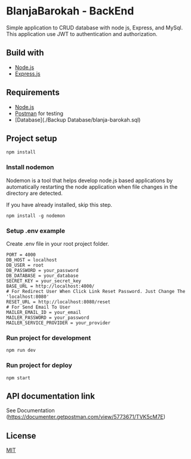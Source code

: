 # BlanjaBarokah - BackEnd

Simple application to CRUD database with node js, Express, and MySql.
This application use JWT to authentication and authorization.

## Build with
* [Node.js](https://nodejs.org/en/)
* [Express.js](https://expressjs.com/)

## Requirements
* [Node.js](https://nodejs.org/en/)
* [Postman](https://www.getpostman.com/) for testing
* [Database](./Backup Database/blanja-barokah.sql)

## Project setup

```
npm install
```

### Install nodemon

Nodemon is a tool that helps develop node.js based applications by automatically restarting the node application when file changes in the directory are detected.

If you have already installed, skip this step.

```
npm install -g nodemon
```

### Setup .env example

Create .env file in your root project folder.

```
PORT = 4000
DB_HOST = localhost
DB_USER = root
DB_PASSWORD = your_password
DB_DATABASE = your_database
SECRET_KEY = your_secret_key
BASE_URL = http://localhost:4000/
# For Redirect User When Click Link Reset Password. Just Change The 'localhost:8080'
RESET_URL = http://localhost:8080/reset
# For Send Email To User
MAILER_EMAIL_ID = your_email
MAILER_PASSWORD = your_password
MAILER_SERVICE_PROVIDER = your_provider
```

### Run project for development
```
npm run dev
```

### Run project for deploy
```
npm start
```

## API documentation link

See Documentation (https://documenter.getpostman.com/view/5773671/TVK5cM7E)

## License
[MIT](https://choosealicense.com/licenses/mit/)
